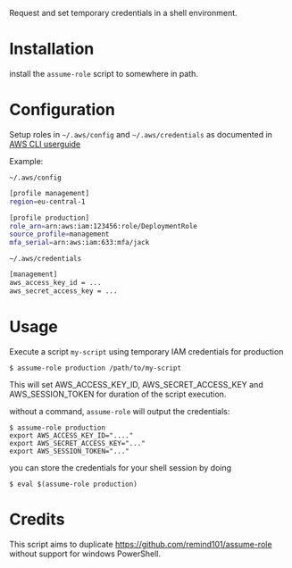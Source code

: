 
Request and set temporary credentials in a shell environment.


# Installation

install the `assume-role` script to somewhere in path.

# Configuration

Setup roles in `~/.aws/config` and `~/.aws/credentials` as documented in [AWS CLI userguide](https://docs.aws.amazon.com/cli/latest/userguide/cli-configure-role.html)

Example:

`~/.aws/config`

```bash
[profile management]
region=eu-central-1

[profile production]
role_arn=arn:aws:iam:123456:role/DeploymentRole
source_profile=management
mfa_serial=arn:aws:iam:633:mfa/jack
```

`~/.aws/credentials`

```bash
[management]
aws_access_key_id = ...
aws_secret_access_key = ...
```


# Usage

Execute a script `my-script` using temporary IAM credentials for production

```
$ assume-role production /path/to/my-script
```

This will set AWS\_ACCESS\_KEY\_ID, AWS\_SECRET\_ACCESS\_KEY and AWS\_SESSION\_TOKEN for duration of the script execution.

without a command, `assume-role` will output the credentials:

```
$ assume-role production
export AWS_ACCESS_KEY_ID="...."
export AWS_SECRET_ACCESS_KEY="..."
export AWS_SESSION_TOKEN="..."
```

you can store the credentials for your shell session by doing

```
$ eval $(assume-role production)
```

# Credits

This script aims to duplicate https://github.com/remind101/assume-role without support for windows PowerShell.

